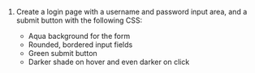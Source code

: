 1. Create a login page with a username and password input area, and a submit button with the following CSS:

   * Aqua background for the form
   * Rounded, bordered input fields
   * Green submit button
   * Darker shade on hover and even darker on click
